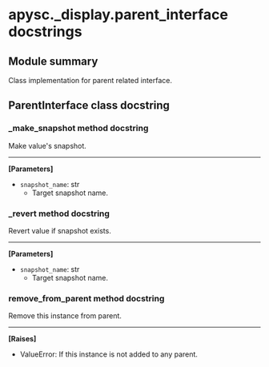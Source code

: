 # apysc._display.parent_interface docstrings

## Module summary

Class implementation for parent related interface.

## ParentInterface class docstring



### _make_snapshot method docstring

Make value's snapshot.<hr>

**[Parameters]**

- `snapshot_name`: str
  - Target snapshot name.

### _revert method docstring

Revert value if snapshot exists.<hr>

**[Parameters]**

- `snapshot_name`: str
  - Target snapshot name.

### remove_from_parent method docstring

Remove this instance from parent.<hr>

**[Raises]**

- ValueError: If this instance is not added to any parent.